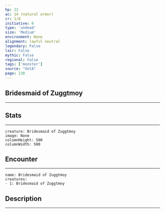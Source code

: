 ```yaml
---
hp: 22
ac: 14 (natural armor)
cr: 1/8
initiative: 0
type: 'undead'    
size: 'Medium'
environment: None
alignment: lawful neutral
legendary: False
lair: False
mythic: False
regional: False
tags: ['monster']
source: "OotA"
page: 230
---
```


## Bridesmaid of Zuggtmoy
---



## Stats
---

```statblock
creature: Bridesmaid of Zuggtmoy
image: None
columnHeight: 500
columnWidth: 500
```

## Encounter
---

```encounter-table
name: Bridesmaid of Zuggtmoy
creatures:
- 1: Bridesmaid of Zuggtmoy
```

## Description
---





